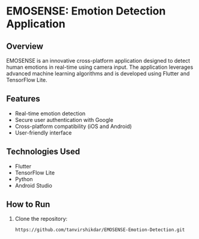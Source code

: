 # EMOSENSE: Emotion Detection Application

## Overview
EMOSENSE is an innovative cross-platform application designed to detect human emotions in real-time using camera input. The application leverages advanced machine learning algorithms and is developed using Flutter and TensorFlow Lite.

## Features
- Real-time emotion detection
- Secure user authentication with Google
- Cross-platform compatibility (iOS and Android)
- User-friendly interface

## Technologies Used
- Flutter
- TensorFlow Lite
- Python
- Android Studio

## How to Run
1. Clone the repository:
   ```sh
   https://github.com/tanvirshikdar/EMOSENSE-Emotion-Detection.git
